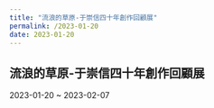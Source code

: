 ```yaml
---
title: "流浪的草原-于崇信四十年創作回顧展"
permalink: /2023-01-20
date: 2023-01-20
---
```

## 流浪的草原-于崇信四十年創作回顧展
2023-01-20 ~ 2023-02-07 